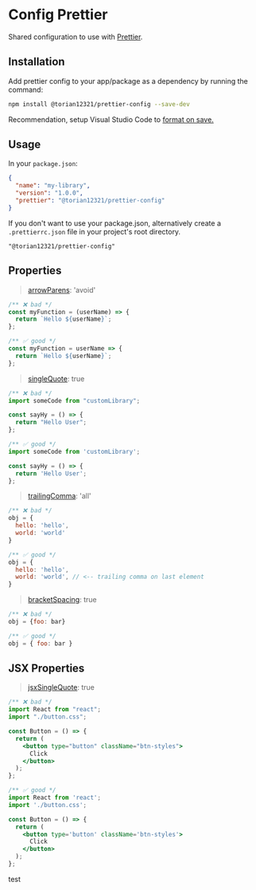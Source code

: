 # Config Prettier

Shared configuration to use with [Prettier](https://prettier.io/).

## Installation

Add prettier config to your app/package as a dependency by running the command:

```sh
npm install @torian12321/prettier-config --save-dev
```

Recommendation, setup Visual Studio Code to [format on save.](https://www.codementor.io/@myogeshchavan97/how-to-automatically-format-code-in-visual-studio-code-using-prettier-1nebhfbxak#automatically-format-code-on-file-save)

## Usage

In your `package.json`:

```json
{
  "name": "my-library",
  "version": "1.0.0",
  "prettier": "@torian12321/prettier-config"
}
```

If you don't want to use your package.json, alternatively create a `.prettierrc.json` file in your project's root directory.

```
"@torian12321/prettier-config"
```

## Properties

<!-- prettier-ignore-start -->
> [arrowParens](https://prettier.io/docs/en/options.html#arrow-function-parentheses): 'avoid'

```js
/** ❌ bad */
const myFunction = (userName) => {
  return `Hello ${userName}`;
};
```

```js
/** ✅ good */
const myFunction = userName => {
  return `Hello ${userName}`;
};
```

> [singleQuote](https://prettier.io/docs/en/options.html#quotes): true

```js
/** ❌ bad */
import someCode from "customLibrary";

const sayHy = () => {
  return "Hello User";
};
```

```js
/** ✅ good */
import someCode from 'customLibrary';

const sayHy = () => {
  return 'Hello User';
};
```

> [trailingComma](https://prettier.io/docs/en/options.html#trailing-commas): 'all'

```js
/** ❌ bad */
obj = {
  hello: 'hello',
  world: 'world'
}
```

```js
/** ✅ good */
obj = {
  hello: 'hello',
  world: 'world', // <-- trailing comma on last element
}
```

> [bracketSpacing](https://prettier.io/docs/en/options.html#bracket-spacing): true

```js
/** ❌ bad */
obj = {foo: bar}
```

```js
/** ✅ good */
obj = { foo: bar }
```
<!-- prettier-ignore-end -->

## JSX Properties

<!-- prettier-ignore-start -->

> [jsxSingleQuote](https://prettier.io/docs/en/options.html#jsx-quotes): true

```jsx
/** ❌ bad */
import React from "react";
import "./button.css";

const Button = () => {
  return (
    <button type="button" className="btn-styles">
      Click
    </button>
  );
};
```

```jsx
/** ✅ good */
import React from 'react';
import './button.css';

const Button = () => {
  return (
    <button type='button' className='btn-styles'>
      Click
    </button>
  );
};
```

<!-- prettier-ignore-end -->

test
